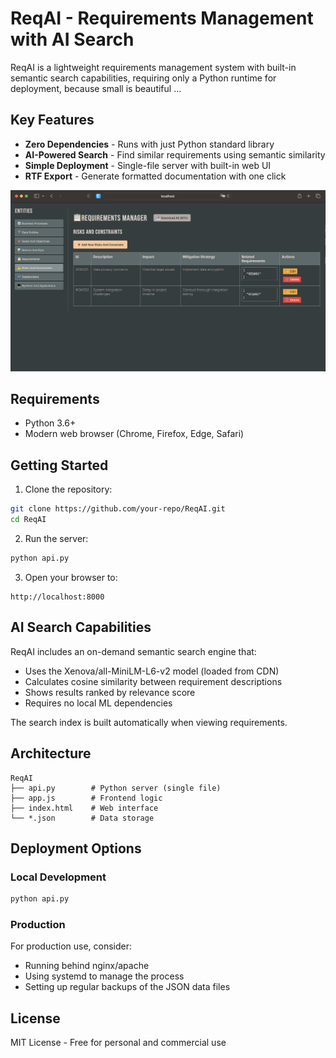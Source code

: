 # ReqAI - Requirements Management with AI Search

ReqAI is a lightweight requirements management system with built-in semantic search capabilities, requiring only a Python runtime for deployment, because small is beautiful ...

## Key Features

- **Zero Dependencies** - Runs with just Python standard library
- **AI-Powered Search** - Find similar requirements using semantic similarity
- **Simple Deployment** - Single-file server with built-in web UI
- **RTF Export** - Generate formatted documentation with one click

![image-20250401211018512](img/image-20250401211018512.png)

## Requirements

- Python 3.6+
- Modern web browser (Chrome, Firefox, Edge, Safari)

## Getting Started

1. Clone the repository:
```bash
git clone https://github.com/your-repo/ReqAI.git
cd ReqAI
```

2. Run the server:
```bash
python api.py
```

3. Open your browser to:
```
http://localhost:8000
```

## AI Search Capabilities

ReqAI includes an on-demand semantic search engine that:

- Uses the Xenova/all-MiniLM-L6-v2 model (loaded from CDN)
- Calculates cosine similarity between requirement descriptions
- Shows results ranked by relevance score
- Requires no local ML dependencies

The search index is built automatically when viewing requirements.

## Architecture

```
ReqAI
├── api.py        # Python server (single file)
├── app.js        # Frontend logic
├── index.html    # Web interface
└── *.json        # Data storage
```

## Deployment Options

### Local Development
```bash
python api.py
```

### Production
For production use, consider:
- Running behind nginx/apache
- Using systemd to manage the process
- Setting up regular backups of the JSON data files

## License

MIT License - Free for personal and commercial use
